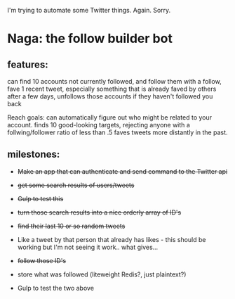 I'm trying to automate some Twitter things. Again. Sorry.
# Naga: the follow builder bot

## features:
can find 10 accounts not currently followed, and follow them
with a follow, fave 1 recent tweet, especially something that is already faved by others
after a few days, unfollows those accounts if they haven't followed you back

Reach goals:
can automatically figure out who might be related to your account.
finds 10 good-looking targets, rejecting anyone with a follwing/follower ratio of less than .5
faves tweets more distantly in the past.



## milestones:

* ~~Make an app that can authenticate and send command to the Twitter api~~

* ~~get some search results of users/tweets~~

* ~~Gulp to test this~~

* ~~turn those search results into a nice orderly array of ID's~~

* ~~find their last 10 or so random tweets~~

* Like a tweet by that person that already has likes - this should be working but I'm not seeing it work.. what gives...

* ~~follow those ID's~~

* store what was followed (liteweight Redis?, just plaintext?)

* Gulp to test the two above
